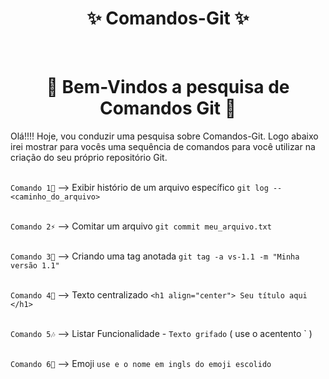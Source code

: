 <h1 align="center">✨ Comandos-Git ✨</h1>
<br>
<h1 align="center">👀 Bem-Vindos a pesquisa de Comandos Git 👀</h1>
Olá!!!! Hoje, vou conduzir uma pesquisa sobre Comandos-Git. Logo abaixo irei mostrar para vocês uma sequência de comandos para você utilizar na criação do seu próprio repositório Git.


<br> `Comando 1💋`  --> Exibir histório de um arquivo específico  `git log -- <caminho_do_arquivo>`

<br> `Comando 2⚡`  --> Comitar um arquivo `git commit meu_arquivo.txt`

<br> `Comando 3🌟`  --> Criando uma tag anotada  `git tag -a vs-1.1 -m "Minha versão 1.1"`

<br> `Comando 4🌹`  --> Texto centralizado  `<h1 align="center"> Seu título aqui </h1>`

<br> `Comando 5🎶`  --> Listar Funcionalidade - `Texto grifado` ( use o acentento ` ) 

<br>`Comando 6👀`  --> Emoji  `use e o nome em ingls do emoji escolido`
